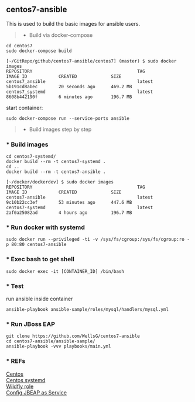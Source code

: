 ## centos7-ansible
This is used to build the basic images for ansible users.  

> * Build via docker-compose
```
cd centos7
sudo docker-compose build
```
```
[~/GitRepo/github/centos7-ansible/centos7] (master) $ sudo docker images
REPOSITORY                                        TAG                 IMAGE ID            CREATED             SIZE
centos7_ansible                                   latest              5b191cd8abec        20 seconds ago      469.2 MB
centos7_systemd                                   latest              8608b442190f        6 minutes ago       196.7 MB
```
start container:
```
sudo docker-compose run --service-ports ansible
```


> * Build images step by step <br>
### * Build images
```
cd centos7-systemd/
docker build --rm -t centos7-systemd . 
cd ..
docker build --rm -t centos7-ansible .
```
```
[~/docker/dockerdev] $ sudo docker images
REPOSITORY                                        TAG                 IMAGE ID            CREATED             SIZE
centos7-ansible                                   latest              9c10b22cc3ef        53 minutes ago      447.6 MB
centos7-systemd                                   latest              2af0a25082ad        4 hours ago         196.7 MB
```

### * Run docker with systemd
```
sudo docker run --privileged -ti -v /sys/fs/cgroup:/sys/fs/cgroup:ro -p 80:80 centos7-ansible
```

### * Exec bash to get shell
```
sudo docker exec -it [CONTAINER_ID] /bin/bash
```

### * Test
run ansible inside container
```
ansible-playbook ansible-sample/roles/mysql/handlers/mysql.yml
```

### * Run JBoss EAP 
```
git clone https://github.com/WellsG/centos7-ansible
cd centos7-ansible/ansible-sample/
ansible-playbook -vvv playbooks/main.yml
```

### * REFs
[Centos](https://hub.docker.com/_/centos/)  <br>
[Centos systemd](http://jperrin.github.io/centos/2014/09/25/centos-docker-and-systemd/)  <br>
[Wildfly role](https://github.com/pinterb/bootstrap/tree/master/provisioning/ansible/roles/wildfly/install)  <br>
[Config JBEAP as Service](https://access.redhat.com/documentation/en-US/JBoss_Enterprise_Application_Platform/6.1/html/Installation_Guide/Install_JBoss_Enterprise_Application_Platform_6_Red_Hat_Enterprise_Linux_Service.html)  <br>
